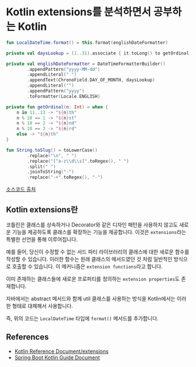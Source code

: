 # Kotlin extensions를 분석하면서 공부하는 Kotlin

```Kotlin
fun LocalDateTime.format() = this.format(englishDateFormatter)

private val daysLookup = (1..31).associate { it.toLong() to getOrdinal(it) }

private val englishDateFormatter = DateTimeFormatterBuilder()
        .appendPattern("yyyy-MM-dd")
        .appendLiteral(" ")
        .appendText(ChronoField.DAY_OF_MONTH, daysLookup)
        .appendLiteral("")
        .appendPattern("yyyy")
        .toFormatter(Locale.ENGLISH)

private fun getOrdinal(n: Int) = when {
    n in 11..13 -> "${n}th"
    n % 10 == 1 -> "${n}st"
    n % 10 == 2 -> "${n}nd"
    n % 10 == 3 -> "${n}rd"
    else -> "${n}th"
}

fun String.toSlug() = toLowerCase()
        .replace("\n", " ")
        .replace("[^a-z\\d\\s]".toRegex(), " ")
        .split(" ")
        .joinToString("-")
        .replace("-+".toRegex(), "-")
```

[소스코드 출처](https://spring.io/guides/tutorials/spring-boot-kotlin/)

## Kotlin extensions란

코틀린은 클래스를 상속하거나 Decorator와 같은 디자인 패턴을 사용하지 않고도 새로운 기능을 제공하도록 클래스를 확장하는 기능을 제공합니다. 이것은 `extensions`라는 특별한 선언을 통해 이루어집니다.

예를 들어, 당신이 수정할 수 없는 서드 파티 라이브러리의 클래스에 대한 새로운 함수를 작성할 수 있습니다. 이러한 함수는 원래 클래스의 메서드였던 것 처럼 일반적인 방식으로 호출할 수 있습니다. 이 메커니즘은 `extension functions`라고 합니다.

이미 존재하는 클래스들에 새로운 프로퍼티를 정의하는 `extension properties`도 존재합니다.

자바에서는 abstract 메서드와 함께 util 클래스를 사용하는 방식을 Kotlin에서는 이러한 형태로 대체해서 사용합니다.

즉, 위의 코드는 `LocalDateTime` 타입에 `format()` 메서드를 추가합니다.

## References

- [Kotlin Reference Document/extensions](https://kotlinlang.org/docs/reference/extensions.html)
- [Spring Boot Kotlin Guide Document](https://spring.io/guides/tutorials/spring-boot-kotlin/)
